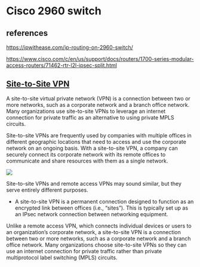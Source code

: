 # Cisco 2960 switch

## references

<https://ipwithease.com/ip-routing-on-2960-switch/>

<https://www.cisco.com/c/en/us/support/docs/routers/1700-series-modular-access-routers/71462-rtr-l2l-ipsec-split.html>

## **[Site-to-Site VPN](https://www.paloaltonetworks.com/cyberpedia/what-is-a-site-to-site-vpn)**

A site-to-site virtual private network (VPN) is a connection between two or more networks, such as a corporate network and a branch office network. Many organizations use site-to-site VPNs to leverage an internet connection for private traffic as an alternative to using private MPLS circuits.

Site-to-site VPNs are frequently used by companies with multiple offices in different geographic locations that need to access and use the corporate network on an ongoing basis. With a site-to-site VPN, a company can securely connect its corporate network with its remote offices to communicate and share resources with them as a single network.

![](https://www.paloaltonetworks.com/content/dam/pan/en_US/images/cyberpedia/site-to-site-vpn.png?imwidth=1920)

Site-to-site VPNs and remote access VPNs may sound similar, but they serve entirely different purposes.

- A site-to-site VPN is a permanent connection designed to function as an encrypted link between offices (i.e., “sites”). This is typically set up as an IPsec network connection between networking equipment.

Unlike a remote access VPN, which connects individual devices or users to an organization’s corporate network, a site-to-site VPN is a connection between two or more networks, such as a corporate network and a branch office network. Many organizations choose site-to-site VPNs so they can use an internet connection for private traffic rather than private multiprotocol label switching (MPLS) circuits.
